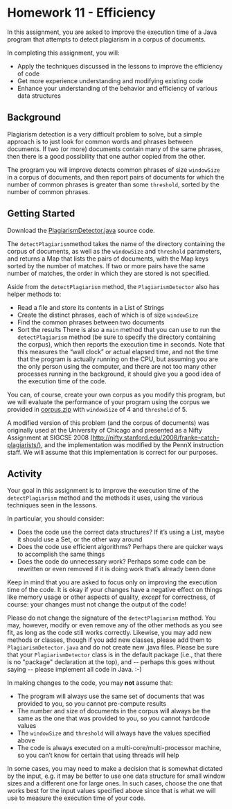 # Homework 11 - Efficiency

In this assignment, you are asked to improve the execution time of a Java program that attempts to detect plagiarism in a corpus of documents.

In completing this assignment, you will:

- Apply the techniques discussed in the lessons to improve the efficiency of code
- Get more experience understanding and modifying existing code
- Enhance your understanding of the behavior and efficiency of various data structures

## Background

Plagiarism detection is a very difficult problem to solve, but a simple approach is to just look for common words and phrases between documents. If two (or more) documents contain many of the same phrases, then there is a good possibility that one author copied from the other.

The program you will improve detects common phrases of size `windowSize `in a corpus of documents, and then report pairs of documents for which the number of common phrases is greater than some `threshold`, sorted by the number of common phrases.

## Getting Started

Download the [PlagiarismDetector.java](https://prod-edxapp.edx-cdn.org/assets/courseware/v1/ccc00ac39a42a47c6b62c66331d12139/asset-v1:PennX+SD2x+2T2017+type@asset+block/PlagiarismDetector.java) source code.

The `detectPlagiarism`method takes the name of the directory containing the corpus of documents, as well as the `windowSize` and `threshold` parameters, and returns a Map that lists the pairs of documents, with the Map keys sorted by the number of matches. If two or more pairs have the same number of matches, the order in which they are stored is not specified.

Aside from the `detectPlagiarism` method, the `PlagiarismDetector` also has helper methods to:

- Read a file and store its contents in a List of Strings
- Create the distinct phrases, each of which is of size `windowSize`
- Find the common phrases between two documents
- Sort the results
There is also a `main` method that you can use to run the `detectPlagiarism` method (be sure to specify the directory containing the corpus), which then reports the execution time in seconds. Note that this measures the “wall clock” or actual elapsed time, and not the time that the program is actually running on the CPU, but assuming you are the only person using the computer, and there are not too many other processes running in the background, it should give you a good idea of the execution time of the code.

You can, of course, create your own corpus as you modify this program, but we will evaluate the performance of your program using the corpus we provided in [corpus.zip](https://prod-edxapp.edx-cdn.org/assets/courseware/v1/d25bdf1bf147f97722800ae3e617913e/asset-v1:PennX+SD2x+2T2017+type@asset+block/corpus.zip) with `windowSize` of 4 and `threshold` of 5.

A modified version of this problem (and the corpus of documents) was originally used at the University of Chicago and presented as a Nifty Assignment at SIGCSE 2008 [(http://nifty.stanford.edu/2008/franke-catch-plagiarists/)](http://nifty.stanford.edu/2008/franke-catch-plagiarists/), and the implementation was modified by the PennX instruction staff. We will assume that this implementation is correct for our purposes.

## Activity

Your goal in this assignment is to improve the execution time of the `detectPlagiarism` method and the methods it uses, using the various techniques seen in the lessons.

In particular, you should consider:

- Does the code use the correct data structures? If it’s using a List, maybe it should use a Set, or the other way around
- Does the code use efficient algorithms? Perhaps there are quicker ways to accomplish the same things
- Does the code do unnecessary work? Perhaps some code can be rewritten or even removed if it is doing work that’s already been done

Keep in mind that you are asked to focus only on improving the execution time of the code. It is okay if your changes have a negative effect on things like memory usage or other aspects of quality, _except_ for correctness, of course: your changes must not change the output of the code!

Please do not change the signature of the `detectPlagiarism` method. You may, however, modify or even remove any of the other methods as you see fit, as long as the code still works correctly. Likewise, you may add new methods or classes, though if you add new classes, please add them to `PlagiarismDetector.java` and do not create new .java files. Please be sure that your `PlagiarismDetector` class is in the default package (i.e., that there is no "package" declaration at the top), and -- perhaps this goes without saying -- please implement all code in Java. :-)

In making changes to the code, you may **not** assume that:

- The program will always use the same set of documents that was provided to you, so you cannot pre-compute results
- The number and size of documents in the corpus will always be the same as the one that was provided to you, so you cannot hardcode values
- The `windowSize` and `threshold` will always have the values specified above
- The code is always executed on a multi-core/multi-processor machine, so you can’t know for certain that using threads will help

In some cases, you may need to make a decision that is somewhat dictated by the input, e.g. it may be better to use one data structure for small window sizes and a different one for large ones. In such cases, choose the one that works best for the input values specified above since that is what we will use to measure the execution time of your code.